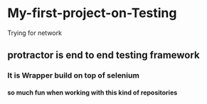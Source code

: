 # My-first-project-on-Testing
Trying for network
## protractor is end to end testing framework
### It is Wrapper build on top of selenium
#### so much fun when working with this kind of repositories
